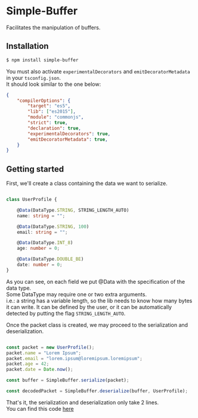 # Simple-Buffer

Facilitates the manipulation of buffers.

## Installation

```bash
$ npm install simple-buffer
```

You must also activate `experimentalDecorators` and `emitDecoratorMetadata` in your `tsconfig.json`.  
It should look similar to the one below:
```json
{
    "compilerOptions": {
        "target": "es5",
        "lib": ["es2015"],
        "module": "commonjs",
        "strict": true,
        "declaration": true,
        "experimentalDecorators": true,
        "emitDecoratorMetadata": true,
    }
}
```

## Getting started

First, we'll create a class containing the data we want to serialize.
```typescript

class UserProfile {

    @Data(DataType.STRING, STRING_LENGTH_AUTO)
    name: string = "";

    @Data(DataType.STRING, 100)
    email: string = "";

    @Data(DataType.INT_8)
    age: number = 0;

    @Data(DataType.DOUBLE_BE)
    date: number = 0;
}
```

As you can see, on each field we put @Data with the specification of the data type.  
Some DataType may require one or two extra arguments.  
i.e.: a string has a variable length, so the lib needs to know how many bytes it can write. It can be defined by the user, or it can be automatically detected by putting the flag `STRING_LENGTH_AUTO`.
  
Once the packet class is created, we may proceed to the serialization and deserialization.
```typescript

const packet = new UserProfile();
packet.name = "Lorem Ipsum";
packet.email = "lorem.ipsum@loremipsum.loremipsum";
packet.age = 42;
packet.date = Date.now();

const buffer = SimpleBuffer.serialize(packet);

const decodedPacket = SimpleBuffer.deserialize(buffer, UserProfile);

```
That's it, the serialization and deserialization only take 2 lines.  
You can find this code [here](https://github.com/JulienTD/simple-buffer/blob/master/example/Example.ts)